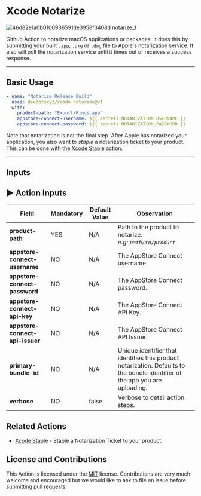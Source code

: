 # Xcode Notarize

![46d82e1a0b0100936591de3958f3408d notarize_1](https://user-images.githubusercontent.com/22433243/153662588-10011e0c-d182-44da-9d53-79c482ce0ef2.jpg)

Github Action to notarize macOS applications or packages. It does this by submitting your built `.app`, `.pkg` or `.dmg` file to Apple's notarization service. It also will poll the notarization service until it times out of receives a success response.

* * *

## Basic Usage

```yaml
- name: "Notarize Release Build"
  uses: devbotsxyz/xcode-notarize@v1
  with:
    product-path: "Export/Rings.app"
    appstore-connect-username: ${{ secrets.NOTARIZATION_USERNAME }}
    appstore-connect-password: ${{ secrets.NOTARIZATION_PASSWORD }}
```

Note that notarization is not the final step. After Apple has notarized your application, you also want to _staple_ a notarization ticket to your product. This can be done with the [Xcode Staple](https://github.com/marketplace/actions/xcode-staple) action.

* * *

## Inputs

## ▶️ Action Inputs

Field | Mandatory | Default Value | Observation
------------ | ------------  | ------------- | -------------
**product-path** | YES | N/A | Path to the product to notarize. <br/> _e.g: `path/to/product`_
**appstore-connect-username** | NO | N/A | The AppStore Connect username.
**appstore-connect-password** | NO | N/A | The AppStore Connect password.
**appstore-connect-api-key** | NO | N/A | The AppStore Connect API Key.
**appstore-connect-api-issuer** | NO | N/A | The AppStore Connect API Issuer.
**primary-bundle-id** | NO | N/A | Unique identifier that identifies this product notarization. Defaults to the bundle identifier of the app you are uploading.
**verbose** | NO | false | Verbose to detail action steps. 

## Related Actions

 * [Xcode Staple](https://github.com/marketplace/actions/xcode-staple) - Staple a Notarization Ticket to your product.

## License and Contributions

This Action is licensed under the [MIT](LICENSE) license. Contributions are very much welcome and encouraged but we would like to ask to file an issue before submitting pull requests. 
